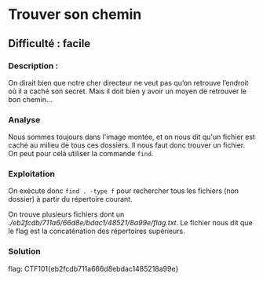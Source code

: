 # Trouver son chemin

## Difficulté : facile

### Description :

On dirait bien que notre cher directeur ne veut pas qu’on retrouve l’endroit où il a caché son secret. Mais il doit bien y avoir un moyen de retrouver le bon chemin…

### Analyse

Nous sommes toujours dans l'image montée, et on nous dit qu'un fichier est caché au milieu de tous ces dossiers. Il nous faut donc trouver un fichier. On peut pour celà utiliser la commande `find`.

### Exploitation

On exécute donc `find . -type f` pour rechercher tous les fichiers (non dossier) à partir du répertoire courant.

On trouve plusieurs fichiers dont un *./eb2fcdb/711a6/66d8e/bdac1/48521/8a99e/flag.txt*. Le fichier nous dit que le flag est la concaténation des répertoires supérieurs. 

### Solution

flag: CTF101{eb2fcdb711a666d8ebdac1485218a99e}